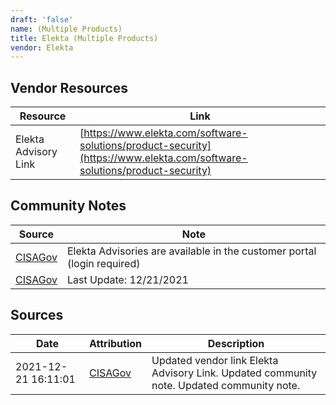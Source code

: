 ```yaml
---
draft: 'false'
name: (Multiple Products)
title: Elekta (Multiple Products)
vendor: Elekta
---
```


## Vendor Resources
| Resource | Link |
| --- | --- |
| Elekta Advisory Link | [https://www.elekta.com/software-solutions/product-security](https://www.elekta.com/software-solutions/product-security) |


## Community Notes
| Source | Note |
| --- | --- |
| [CISAGov](https://raw.githubusercontent.com/cisagov/log4j-affected-db/develop/README.md) | Elekta Advisories are available in the customer portal (login required) |
| [CISAGov](https://raw.githubusercontent.com/cisagov/log4j-affected-db/develop/README.md) | Last Update: 12/21/2021 |

## Sources
| Date | Attribution | Description |
| --- | --- | --- |
| 2021-12-21 16:11:01 | [CISAGov](https://raw.githubusercontent.com/cisagov/log4j-affected-db/develop/README.md) | Updated vendor link Elekta Advisory Link. Updated community note. Updated community note.  |
